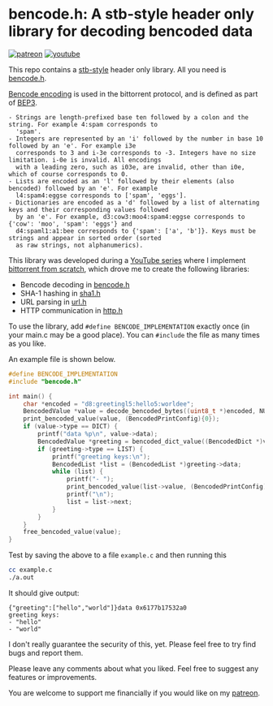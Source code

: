# bencode.h: A stb-style header only library for decoding bencoded data

[![patreon](https://img.shields.io/badge/patreon-FF5441?style=for-the-badge&logo=Patreon)](https://www.patreon.com/hughdavenport)
[![youtube](https://img.shields.io/badge/youtube-FF0000?style=for-the-badge&logo=youtube)](https://www.youtube.com/watch?v=dqw7B6eR9P8&list=PL5r5Q39GjMDfetFdGmnhjw1svsALW1HIY)

This repo contains a [stb-style](https://github.com/nothings/stb/blob/master/docs/stb_howto.txt) header only library. All you need is [bencode.h](https://github.com/hughdavenport/bencode.h/raw/refs/heads/main/bencode.h).

[Bencode encoding](https://en.wikipedia.org/wiki/Bencode) is used in the bittorrent protocol, and is defined as part of [BEP3](https://www.bittorrent.org/beps/bep_0003.html).

    - Strings are length-prefixed base ten followed by a colon and the string. For example 4:spam corresponds to
      'spam'.
    - Integers are represented by an 'i' followed by the number in base 10 followed by an 'e'. For example i3e
      corresponds to 3 and i-3e corresponds to -3. Integers have no size limitation. i-0e is invalid. All encodings
      with a leading zero, such as i03e, are invalid, other than i0e, which of course corresponds to 0.
    - Lists are encoded as an 'l' followed by their elements (also bencoded) followed by an 'e'. For example
      l4:spam4:eggse corresponds to ['spam', 'eggs'].
    - Dictionaries are encoded as a 'd' followed by a list of alternating keys and their corresponding values followed
      by an 'e'. For example, d3:cow3:moo4:spam4:eggse corresponds to {'cow': 'moo', 'spam': 'eggs'} and
      d4:spaml1:a1:bee corresponds to {'spam': ['a', 'b']}. Keys must be strings and appear in sorted order (sorted
      as raw strings, not alphanumerics).

This library was developed during a [YouTube series](https://www.youtube.com/watch?v=dqw7B6eR9P8&list=PL5r5Q39GjMDfetFdGmnhjw1svsALW1HIY) where I implement [bittorrent from scratch](https://github.com/hughdavenport/codecrafters-bittorrent-c), which drove me to create the following libraries:
- Bencode decoding in [bencode.h](https://github.com/hughdavenport/bencode.h/raw/refs/heads/main/bencode.h)
- SHA-1 hashing in [sha1.h](https://github.com/hughdavenport/sha1.h)
- URL parsing in [url.h](https://github.com/hughdavenport/url.h/raw/refs/heads/main/url.h)
- HTTP communication in [http.h](https://github.com/hughdavenport/http.h)

To use the library, add `#define BENCODE_IMPLEMENTATION` exactly once (in your main.c may be a good place). You can `#include` the file as many times as you like.

An example file is shown below.
```c
#define BENCODE_IMPLEMENTATION
#include "bencode.h"

int main() {
    char *encoded = "d8:greetingl5:hello5:worldee";
    BencodedValue *value = decode_bencoded_bytes((uint8_t *)encoded, NULL);
    print_bencoded_value(value, (BencodedPrintConfig){0});
    if (value->type == DICT) {
        printf("data %p\n", value->data);
        BencodedValue *greeting = bencoded_dict_value((BencodedDict *)value->data, "greeting");
        if (greeting->type == LIST) {
            printf("greeting keys:\n");
            BencodedList *list = (BencodedList *)greeting->data;
            while (list) {
                printf("- ");
                print_bencoded_value(list->value, (BencodedPrintConfig){0});
                printf("\n");
                list = list->next;
            }
        }
    }
    free_bencoded_value(value);
}
```

Test by saving the above to a file `example.c` and then running this
```sh
cc example.c
./a.out
```

It should give output:
```
{"greeting":["hello","world"]}data 0x6177b17532a0
greeting keys:
- "hello"
- "world"
```

I don't really guarantee the security of this, yet. Please feel free to try find bugs and report them.

Please leave any comments about what you liked. Feel free to suggest any features or improvements.

You are welcome to support me financially if you would like on my [patreon](https://www.patreon.com/hughdavenport).
